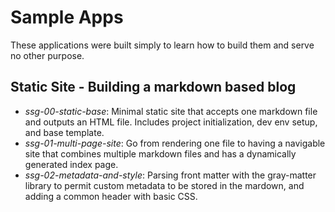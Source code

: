 # Sample Apps

These applications were built simply to learn how to build them and serve no other
purpose.

## Static Site - Building a markdown based blog

- *ssg-00-static-base*: Minimal static site that accepts one markdown file and outputs
  an HTML file. Includes project initialization, dev env setup, and base template.
- *ssg-01-multi-page-site*: Go from rendering one file to having a navigable site that
  combines multiple markdown files and has a dynamically generated index page.
- *ssg-02-metadata-and-style*: Parsing front matter with the gray-matter library to
  permit custom metadata to be stored in the mardown, and adding a common header with
  basic CSS.
